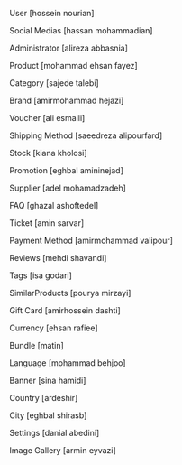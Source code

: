 User [hossein nourian]

Social Medias [hassan mohammadian]

Administrator [alireza abbasnia]

Product [mohammad ehsan fayez]

Category [sajede talebi]

Brand [amirmohammad hejazi]

Voucher [ali esmaili]

Shipping Method [saeedreza alipourfard]

Stock [kiana kholosi]

Promotion [eghbal amininejad]

Supplier [adel mohamadzadeh]

FAQ [ghazal ashoftedel]

Ticket [amin sarvar]

Payment Method [amirmohammad valipour]

Reviews [mehdi shavandi]

Tags [isa godari]

SimilarProducts [pourya mirzayi]

Gift Card [amirhossein dashti]

Currency [ehsan rafiee]

Bundle [matin]

Language [mohammad behjoo]

Banner [sina hamidi]

Country [ardeshir]

City [eghbal shirasb]

Settings [danial abedini]

Image Gallery [armin eyvazi]